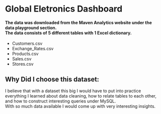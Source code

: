 <h1> Global Eletronics Dashboard </h1>
 
<h4>The data was downloaded from the Maven Analytics website under the data playground section.
 <br>
The data consists of 5 different tables with 1 Excel dictionary. </h4>
<ul>
<li> Customers.csv </li>
<li> Exchange_Rates.csv </li>
<li> Products.csv </li>
<li> Sales.csv </li>
<li> Stores.csv </li>
 </ul>
 <h2> Why Did I choose this dataset: </h2>
<p>
 I believe that with a dataset this big I would have to put into practice everything I learned about data cleaning, how to relate tables to each other, and how to construct interesting queries under MySQL.
 <br>
With so much data available I would come up with very interesting insights.
</p>
